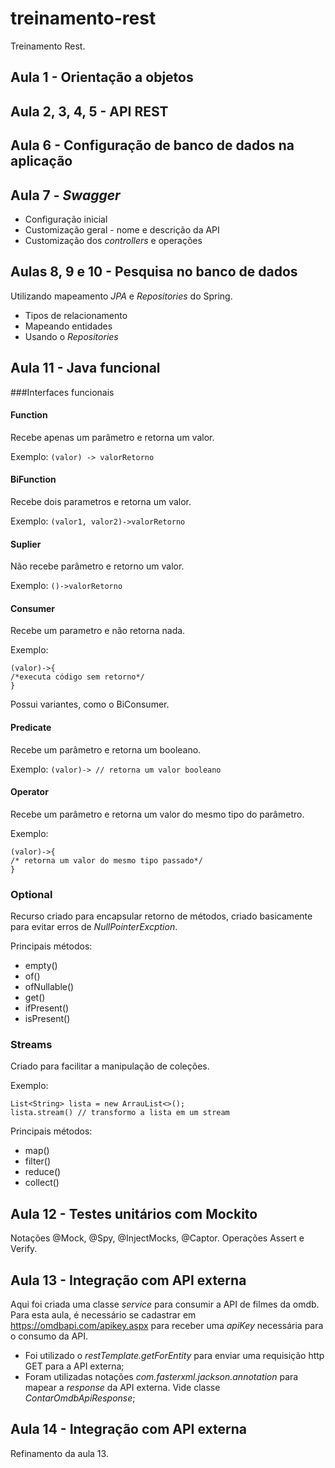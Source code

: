# treinamento-rest
Treinamento Rest.

## Aula 1 - Orientação a objetos

## Aula 2, 3, 4, 5 - API REST

## Aula 6 - Configuração de banco de dados na aplicação

## Aula 7 - *Swagger*
  * Configuração inicial
  * Customização geral - nome e descrição da API
  * Customização dos *controllers* e operações

## Aulas 8, 9 e 10 - Pesquisa no banco de dados

Utilizando mapeamento *JPA* e *Repositories* do Spring.

 * Tipos de relacionamento
 * Mapeando entidades
 * Usando o *Repositories*

## Aula 11 - Java funcional

###Interfaces funcionais
#### Function
Recebe apenas um parâmetro e retorna um valor.

Exemplo: `(valor) -> valorRetorno`

#### BiFunction
Recebe dois parametros e retorna um valor.

Exemplo: `(valor1, valor2)->valorRetorno`

#### Suplier
Não recebe parâmetro e retorno um valor.

Exemplo: `()->valorRetorno`
   
#### Consumer
Recebe um parametro e não retorna nada.

Exemplo:
````
(valor)->{
/*executa código sem retorno*/
}
````

Possui variantes, como o BiConsumer.

#### Predicate
Recebe um parâmetro e retorna um booleano.

Exemplo: `(valor)-> // retorna um valor booleano`

#### Operator
Recebe um parâmetro e retorna um valor do mesmo tipo do parâmetro.

Exemplo:
````
(valor)->{
/* retorna um valor do mesmo tipo passado*/
}
````

 ### Optional
Recurso criado para encapsular retorno de métodos, criado 
basicamente para evitar erros de *NullPointerExcption*.

Principais métodos:
 * empty()
 * of()
 * ofNullable()
 * get()
 * ifPresent()
 * isPresent()

 ### Streams
Criado para facilitar a manipulação de coleções.

Exemplo:
````
List<String> lista = new ArrauList<>();
lista.stream() // transformo a lista em um stream
````

Principais métodos:
 * map()
 * filter()
 * reduce()
 * collect()


## Aula 12 - Testes unitários com Mockito

Notações @Mock, @Spy, @InjectMocks, @Captor.
Operações Assert e Verify.

## Aula 13 - Integração com API externa

Aqui foi criada uma classe *service* para consumir a API de filmes da omdb. Para esta 
aula, é necessário se cadastrar em https://omdbapi.com/apikey.aspx para receber uma 
*apiKey* necessária para o consumo da API.

 * Foi utilizado o *restTemplate.getForEntity* para enviar uma requisição http GET para 
   a API externa;
 * Foram utilizadas notações *com.fasterxml.jackson.annotation* para mapear a *response* 
   da API externa. Vide classe *ContarOmdbApiResponse*;

## Aula 14 - Integração com API externa

Refinamento da aula 13.
